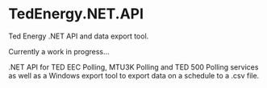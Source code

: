 # TedEnergy.NET.API
Ted Energy .NET API and data export tool.

Currently a work in progress...

.NET API for TED EEC Polling, MTU3K Polling and TED 500 Polling services as well as a Windows export tool to export data on a schedule to a .csv file.